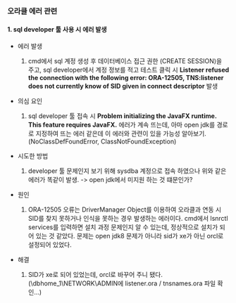 ### 오라클 에러 관련
#### 1. sql developer 툴 사용 시 에러 발생
- 에러 발생
    1. cmd에서 sql 계정 생성 후 데이터베이스 접근 권한 (CREATE SESSION)을 주고, sql developer에서 계정 정보를 적고 테스트 클릭 시 **Listener refused the connection with the  following error: ORA-12505, TNS:listener does not currently know of SID given in connect descriptor** 발생  
    
- 의심 요인
    1. sql developer 툴 접속 시 **Problem initializing the JavaFX runtime. This feature requires JavaFX.** 에러가 계속 뜨는데, 아마 open jdk를 경로로 지정하여 뜨는 에러 같은데 이 에러와 관련이 있을 가능성 알아보기. (NoClassDefFoundError, ClassNotFoundException)

- 시도한 방법
    1. developer 툴 문제인지 보기 위해 sysdba 계정으로 접속 하였으나 위와 같은 에러가 똑같이 발생. -> open jdk에서 미지원 하는 것 떄문인가?
    
- 원인
    1. ORA-12505 오류는 DriverManager Object를 이용하여 오라클과 연동 시 SID를 찾지 못하거나 인식을 못하는 경우 발생하는 에러이다. cmd에서 lsnrctl services를 입력하면 설치 과정 문제인지 알 수 있는데, 정상적으로 설치가 되어 있는 것 같았다. 문제는 open jdk8 문제가 아니라 sid가 xe가 아닌 orcl로 설정되어 있었다. 
- 해결
    1. SID가 xe로 되어 있었는데, orcl로 바꾸어 주니 됐다.  
    (\dbhome_1\NETWORK\ADMIN에  listener.ora / tnsnames.ora 파일 확인...)
    
